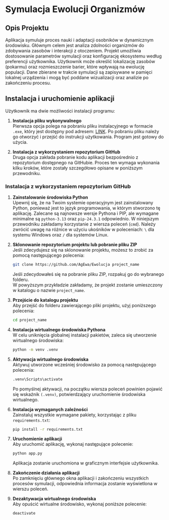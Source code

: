 # Symulacja Ewolucji Organizmów

## Opis Projektu
Aplikacja symuluje proces nauki i adaptacji osobników w dynamicznym środowisku. Głównym celem jest analiza zdolności organizmów do zdobywania zasobów i interakcji z otoczeniem. Projekt umożliwia dostosowanie parametrów symulacji oraz konfigurację ekosystemu według preferencji użytkownika. Użytkownik może określić lokalizację zasobów (pokarmu) oraz rozmieszczenie barier, które wpływają na ewolucję populacji. Dane zbierane w trakcie symulacji są zapisywane w pamięci lokalnej urządzenia i mogą być poddane wizualizacji oraz analizie po zakończeniu procesu.

## Instalacja i uruchomienie aplikacji

Użytkownik ma dwie możliwości instalacji programu:

1. **Instalacja pliku wykonywalnego**  
   Pierwsza opcja polega na pobraniu pliku instalacyjnego w formacie `.exe`, który jest dostępny pod adresem: [LINK](LINK). Po pobraniu pliku należy go otworzyć i przejść do instrukcji użytkowania. Program jest gotowy do użycia.

2. **Instalacja z wykorzystaniem repozytorium GitHub**  
   Druga opcja zakłada pobranie kodu aplikacji bezpośrednio z repozytorium dostępnego na GitHubie. Proces ten wymaga wykonania kilku kroków, które zostały szczegółowo opisane w poniższym przewodniku.

### Instalacja z wykorzystaniem repozytorium GitHub

1. **Zainstalowanie środowiska Python**  
   Upewnij się, że na Twoim systemie operacyjnym jest zainstalowany Python, ponieważ jest to język programowania, w którym stworzono tę aplikację. Zalecane są najnowsze wersje Pythona i PIP, ale wymagane minimalne są `python-3.13` oraz `pip-24.3.1` odpowiednio. W niniejszym przewodniku zakładamy korzystanie z wiersza poleceń (`cmd`). Należy zwrócić uwagę na różnice w użyciu ukośników w poleceniach: `\` dla systemu Windows oraz `/` dla systemów Linux.

2. **Sklonowanie repozytorium projektu lub pobranie pliku ZIP**    
   Jeśli zdecydujesz się na sklonowanie projektu, możesz to zrobić za pomocą następującego polecenia:

   ```sh
   git clone https://github.com/AgEwa/Ewolucja project_name
   ```

   Jeśli zdecydowałeś się na pobranie pliku ZIP, rozpakuj go do wybranego folderu.  
   W powyższym przykładzie zakładamy, że projekt zostanie umieszczony w katalogu o nazwie `project_name`.

3. **Przejście do katalogu projektu**  
   Aby przejść do folderu zawierającego pliki projektu, użyj poniższego polecenia:

   ```sh
   cd project_name
   ```

4. **Instalacja wirtualnego środowiska Pythona**  
   W celu uniknięcia globalnej instalacji pakietów, zaleca się utworzenie wirtualnego środowiska:

   ```sh
   python -m venv .venv
   ```

5. **Aktywacja wirtualnego środowiska**  
   Aktywuj utworzone wcześniej środowisko za pomocą następującego polecenia:

   ```sh
   .venv\Scripts\activate
   ```

   Po pomyślnej aktywacji, na początku wiersza poleceń powinien pojawić się wskaźnik `(.venv)`, potwierdzający uruchomienie środowiska wirtualnego.

6. **Instalacja wymaganych zależności**  
   Zainstaluj wszystkie wymagane pakiety, korzystając z pliku `requirements.txt`:

   ```sh
   pip install -r requirements.txt
   ```

7. **Uruchomienie aplikacji**  
   Aby uruchomić aplikację, wykonaj następujące polecenie:

   ```sh
   python app.py
   ```

   Aplikacja zostanie uruchomiona w graficznym interfejsie użytkownika.

8. **Zakończenie działania aplikacji**  
   Po zamknięciu głównego okna aplikacji i zakończeniu wszystkich procesów symulacji, odpowiednia informacja zostanie wyświetlona w wierszu poleceń.

9. **Dezaktywacja wirtualnego środowiska**  
   Aby opuścić wirtualne środowisko, wykonaj poniższe polecenie:

   ```sh
   deactivate
   ```


